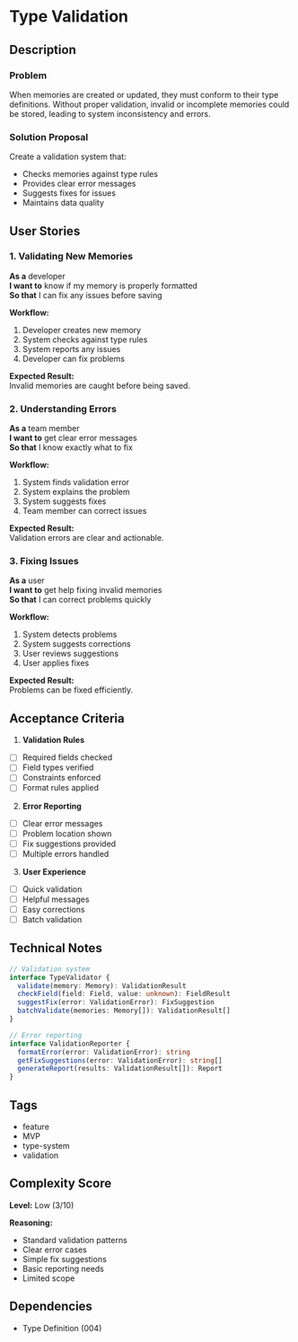 # Type Validation

## Description

### Problem
When memories are created or updated, they must conform to their type definitions. Without proper validation, invalid or incomplete memories could be stored, leading to system inconsistency and errors.

### Solution Proposal
Create a validation system that:
- Checks memories against type rules
- Provides clear error messages
- Suggests fixes for issues
- Maintains data quality

## User Stories

### 1. Validating New Memories
**As a** developer  
**I want to** know if my memory is properly formatted  
**So that** I can fix any issues before saving

**Workflow:**
1. Developer creates new memory
2. System checks against type rules
3. System reports any issues
4. Developer can fix problems

**Expected Result:**  
Invalid memories are caught before being saved.

### 2. Understanding Errors
**As a** team member  
**I want to** get clear error messages  
**So that** I know exactly what to fix

**Workflow:**
1. System finds validation error
2. System explains the problem
3. System suggests fixes
4. Team member can correct issues

**Expected Result:**  
Validation errors are clear and actionable.

### 3. Fixing Issues
**As a** user  
**I want to** get help fixing invalid memories  
**So that** I can correct problems quickly

**Workflow:**
1. System detects problems
2. System suggests corrections
3. User reviews suggestions
4. User applies fixes

**Expected Result:**  
Problems can be fixed efficiently.

## Acceptance Criteria

1. **Validation Rules**
- [ ] Required fields checked
- [ ] Field types verified
- [ ] Constraints enforced
- [ ] Format rules applied

2. **Error Reporting**
- [ ] Clear error messages
- [ ] Problem location shown
- [ ] Fix suggestions provided
- [ ] Multiple errors handled

3. **User Experience**
- [ ] Quick validation
- [ ] Helpful messages
- [ ] Easy corrections
- [ ] Batch validation

## Technical Notes
```typescript
// Validation system
interface TypeValidator {
  validate(memory: Memory): ValidationResult
  checkField(field: Field, value: unknown): FieldResult
  suggestFix(error: ValidationError): FixSuggestion
  batchValidate(memories: Memory[]): ValidationResult[]
}

// Error reporting
interface ValidationReporter {
  formatError(error: ValidationError): string
  getFixSuggestions(error: ValidationError): string[]
  generateReport(results: ValidationResult[]): Report
}
```

## Tags
- feature
- MVP
- type-system
- validation

## Complexity Score
**Level:** Low (3/10)

**Reasoning:**
- Standard validation patterns
- Clear error cases
- Simple fix suggestions
- Basic reporting needs
- Limited scope

## Dependencies
- Type Definition (004)